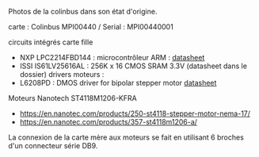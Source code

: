 Photos de la colinbus dans son état d'origine.


carte : Colinbus MPI00440 / Serial : MPI00440001 

circuits intégrés carte fille  
* NXP LPC2214FBD144 : microcontrôleur ARM : [datasheet](https://www.nxp.com/products/processors-and-microcontrollers/arm-based-processors-and-mcus/lpc-cortex-m-mcus/lpc2000-arm7-mcus/single-chip-16-32-bit-arm-microcontrollers-128-256-kb-isp-iap-flash-with-10-bit-adc-and-external-memory-interface:LPC2214FBD144)
* ISSI IS61LV25616AL : 256K x 16 CMOS SRAM 3.3V (datasheet dans le dossier)
drivers moteurs : 
* L6208PD : DMOS driver for bipolar stepper motor [datasheet](https://www.st.com/en/motor-drivers/l6208.html)

Moteurs Nanotech ST4118M1206-KFRA  
* https://en.nanotec.com/products/250-st4118-stepper-motor-nema-17/ 
* https://en.nanotec.com/products/357-st4118m1206-a/

La connexion de la carte mère aux moteurs se fait en utilisant 6 broches d'un connecteur série DB9.


